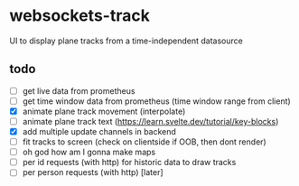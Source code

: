 # websockets-track
UI to display plane tracks from a time-independent datasource

## todo
- [ ] get live data from prometheus
- [ ] get time window data from prometheus (time window range from client)
- [x] animate plane track movement (interpolate)
- [ ] animate plane track text (https://learn.svelte.dev/tutorial/key-blocks)
- [x] add multiple update channels in backend
- [ ] fit tracks to screen (check on clientside if OOB, then dont render)
- [ ] oh god how am I gonna make maps
- [ ] per id requests (with http) for historic data to draw tracks
- [ ] per person requests (with http) [later]